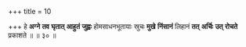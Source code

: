 +++
title = 10

+++
हे **अग्ने** **तव** **घृतात्** **आहुतं** **जुह्वः** होमसाधनभूतायाः स्रुचः **मुखे** **निंसानं** लिहानं **तत्** **अर्चिः** **उत्** **रोचते** प्रकाशते ॥ ॥ ३० ॥
